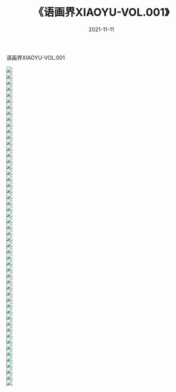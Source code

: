 ﻿---
layout: post
title:  《语画界XIAOYU-VOL.001》
date:   2021-11-11
img: http://imgx.orgx.ga/漏D/网络美图/2021/语画界XIAOYU-VOL.001/000.jpg
categories: [美女, 清纯, 唯美]
---

语画界XIAOYU-VOL.001

  ![](http://imgx.orgx.ga/漏D/网络美图/2021/语画界XIAOYU-VOL.001/001.jpg) <br> ![](http://imgx.orgx.ga/漏D/网络美图/2021/语画界XIAOYU-VOL.001/002.jpg) <br> ![](http://imgx.orgx.ga/漏D/网络美图/2021/语画界XIAOYU-VOL.001/003.jpg) <br> ![](http://imgx.orgx.ga/漏D/网络美图/2021/语画界XIAOYU-VOL.001/004.jpg) <br> ![](http://imgx.orgx.ga/漏D/网络美图/2021/语画界XIAOYU-VOL.001/005.jpg) <br> ![](http://imgx.orgx.ga/漏D/网络美图/2021/语画界XIAOYU-VOL.001/006.jpg) <br> ![](http://imgx.orgx.ga/漏D/网络美图/2021/语画界XIAOYU-VOL.001/007.jpg) <br> ![](http://imgx.orgx.ga/漏D/网络美图/2021/语画界XIAOYU-VOL.001/008.jpg) <br> ![](http://imgx.orgx.ga/漏D/网络美图/2021/语画界XIAOYU-VOL.001/009.jpg) <br> ![](http://imgx.orgx.ga/漏D/网络美图/2021/语画界XIAOYU-VOL.001/010.jpg) <br> ![](http://imgx.orgx.ga/漏D/网络美图/2021/语画界XIAOYU-VOL.001/011.jpg) <br> ![](http://imgx.orgx.ga/漏D/网络美图/2021/语画界XIAOYU-VOL.001/012.jpg) <br> ![](http://imgx.orgx.ga/漏D/网络美图/2021/语画界XIAOYU-VOL.001/013.jpg) <br> ![](http://imgx.orgx.ga/漏D/网络美图/2021/语画界XIAOYU-VOL.001/014.jpg) <br> ![](http://imgx.orgx.ga/漏D/网络美图/2021/语画界XIAOYU-VOL.001/015.jpg) <br> ![](http://imgx.orgx.ga/漏D/网络美图/2021/语画界XIAOYU-VOL.001/016.jpg) <br> ![](http://imgx.orgx.ga/漏D/网络美图/2021/语画界XIAOYU-VOL.001/017.jpg) <br> ![](http://imgx.orgx.ga/漏D/网络美图/2021/语画界XIAOYU-VOL.001/018.jpg) <br> ![](http://imgx.orgx.ga/漏D/网络美图/2021/语画界XIAOYU-VOL.001/019.jpg) <br> ![](http://imgx.orgx.ga/漏D/网络美图/2021/语画界XIAOYU-VOL.001/020.jpg) <br> ![](http://imgx.orgx.ga/漏D/网络美图/2021/语画界XIAOYU-VOL.001/021.jpg) <br> ![](http://imgx.orgx.ga/漏D/网络美图/2021/语画界XIAOYU-VOL.001/022.jpg) <br> ![](http://imgx.orgx.ga/漏D/网络美图/2021/语画界XIAOYU-VOL.001/023.jpg) <br> ![](http://imgx.orgx.ga/漏D/网络美图/2021/语画界XIAOYU-VOL.001/024.jpg) <br> ![](http://imgx.orgx.ga/漏D/网络美图/2021/语画界XIAOYU-VOL.001/025.jpg) <br> ![](http://imgx.orgx.ga/漏D/网络美图/2021/语画界XIAOYU-VOL.001/026.jpg) <br> ![](http://imgx.orgx.ga/漏D/网络美图/2021/语画界XIAOYU-VOL.001/027.jpg) <br> ![](http://imgx.orgx.ga/漏D/网络美图/2021/语画界XIAOYU-VOL.001/028.jpg) <br> ![](http://imgx.orgx.ga/漏D/网络美图/2021/语画界XIAOYU-VOL.001/029.jpg) <br> ![](http://imgx.orgx.ga/漏D/网络美图/2021/语画界XIAOYU-VOL.001/030.jpg) <br> ![](http://imgx.orgx.ga/漏D/网络美图/2021/语画界XIAOYU-VOL.001/031.jpg) <br> ![](http://imgx.orgx.ga/漏D/网络美图/2021/语画界XIAOYU-VOL.001/032.jpg) <br> ![](http://imgx.orgx.ga/漏D/网络美图/2021/语画界XIAOYU-VOL.001/033.jpg) <br> ![](http://imgx.orgx.ga/漏D/网络美图/2021/语画界XIAOYU-VOL.001/034.jpg) <br> ![](http://imgx.orgx.ga/漏D/网络美图/2021/语画界XIAOYU-VOL.001/035.jpg) <br> ![](http://imgx.orgx.ga/漏D/网络美图/2021/语画界XIAOYU-VOL.001/036.jpg) <br> ![](http://imgx.orgx.ga/漏D/网络美图/2021/语画界XIAOYU-VOL.001/037.jpg) <br> ![](http://imgx.orgx.ga/漏D/网络美图/2021/语画界XIAOYU-VOL.001/038.jpg) <br> ![](http://imgx.orgx.ga/漏D/网络美图/2021/语画界XIAOYU-VOL.001/039.jpg) <br> ![](http://imgx.orgx.ga/漏D/网络美图/2021/语画界XIAOYU-VOL.001/040.jpg) <br> ![](http://imgx.orgx.ga/漏D/网络美图/2021/语画界XIAOYU-VOL.001/041.jpg) <br> ![](http://imgx.orgx.ga/漏D/网络美图/2021/语画界XIAOYU-VOL.001/042.jpg) <br> ![](http://imgx.orgx.ga/漏D/网络美图/2021/语画界XIAOYU-VOL.001/043.jpg) <br> ![](http://imgx.orgx.ga/漏D/网络美图/2021/语画界XIAOYU-VOL.001/044.jpg) <br> ![](http://imgx.orgx.ga/漏D/网络美图/2021/语画界XIAOYU-VOL.001/045.jpg) <br> ![](http://imgx.orgx.ga/漏D/网络美图/2021/语画界XIAOYU-VOL.001/046.jpg) <br> ![](http://imgx.orgx.ga/漏D/网络美图/2021/语画界XIAOYU-VOL.001/047.jpg) <br> ![](http://imgx.orgx.ga/漏D/网络美图/2021/语画界XIAOYU-VOL.001/048.jpg) <br> ![](http://imgx.orgx.ga/漏D/网络美图/2021/语画界XIAOYU-VOL.001/049.jpg) <br> ![](http://imgx.orgx.ga/漏D/网络美图/2021/语画界XIAOYU-VOL.001/050.jpg) <br> ![](http://imgx.orgx.ga/漏D/网络美图/2021/语画界XIAOYU-VOL.001/051.jpg) <br> ![](http://imgx.orgx.ga/漏D/网络美图/2021/语画界XIAOYU-VOL.001/052.jpg) <br> ![](http://imgx.orgx.ga/漏D/网络美图/2021/语画界XIAOYU-VOL.001/053.jpg) <br>